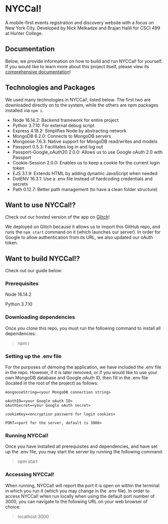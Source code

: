 # NYCCal!
A mobile-first events registration and discovery website with a focus on New York City. Developed by Nick Melkadze and Brajan Halili for CSCI 499 at Hunter College.

## Documentation
Below, we provide information on how to build and run NYCCal! for yourself. If you would like to learn more about this project itself, please view its [comprehensive documentation](https://github.com/melkadze/NYCCal/blob/main/Final%20Documentation%20—%20NYCCal!.pdf)!

## Technologies and Packages
We used many technologies in NYCCal!, listed below. The first two are downloaded directly on to the system, while the others are npm packages installed via `npm i`.
 - Node 16.14.2: Backend framework for entire project
 - Python 3.7.10: For external debug script
 - Express 4.18.2: Simplifies Node by abstracting network
 - MongoDB 6.2.0: Connects to MongoDB servers
 - Mongoose 7.6.3: Native support for MongoDB read/writes and models
 - Passport 0.5.3: Facilitates log in and log out
 - Passport-Google_oAuth20 2.0.0: Allows us to use Google oAuth 2.0 with Passport
 - Cookie-Session 2.0.0: Enables us to keep a cookie for the current login token
 - EJS 3.1.9: Extends HTML by adding dynamic JavaScript when needed
 - DotENV 16.3.1: Use a .env file instead of hardcoding credentials and secrets
 - Path 0.12.7: Better path management (to have a clean folder structure)

## Want to use NYCCal!?
Check out our hosted version of the app on [Glitch](https://nyccal.glitch.me)!

We deployed on Glitch because it allows us to import this GitHub repo, and runs the `npm start` command on it (which launches our server). In order for Google to allow authentication from its URL, we also updated our oAuth token. 

## Want to build NYCCal!?
Check out our guide below:

### Prerequisites
Node 16.14.2

Python 3.7.10

### Downloading dependencies
Once you clone this repo, you must run the following command to install all dependencies:
> npm i


### Setting up the .env file
For the purposes of demoing the application, we have included the .env file in the repo. However, if it is later removed, or if you would like to use your own MongoDB database and Google oAuth ID, then fill in the .env file (located in the root of the project) as follows:

```
mongooseString=<your MongoDB connection string>

oAuthID=<your Google oAuth ID>
oAuthSecret=<your Google oAuth secret>

cookieKey=<encryption password for login cookies>

PORT=<port for the server, default is 3000>
```

### Running NYCCal!
Once you have installed all prerequisites and dependencies, and have set up the .env file, you may start the server by running the following command:
> npm start

### Accessing NYCCal!
When running, NYCCal! will report the port it is open on within the terminal in which you run it (which you may change in the .env file). In order to access NYCCal! when run locally when using the default port number of 3000, you can navigate to the following URL on your web browser of choice:
> localhost:3000
